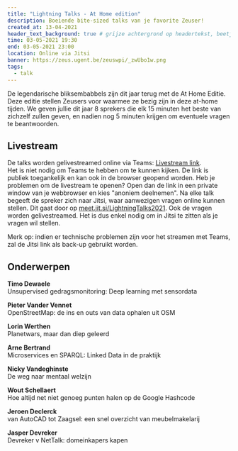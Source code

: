 ```yaml
---
title: "Lightning Talks - At Home edition"
description: Boeiende bite-sized talks van je favorite Zeuser!
created_at: 13-04-2021
header_text_background: true # grijze achtergrond op headertekst, beetje leesbaarder
time: 03-05-2021 19:30
end: 03-05-2021 23:00
location: Online via Jitsi
banner: https://zeus.ugent.be/zeuswpi/_zwUbo1w.png
tags:
  - talk
---
```


De legendarische bliksembabbels zijn dit jaar terug met de At Home Editie. Deze editie stellen Zeusers voor waarmee ze bezig zijn in deze at-home tijden. We geven jullie dit jaar 8 sprekers die elk 15 minuten het beste van zichzelf zullen geven, en nadien nog 5 minuten krijgen om eventuele vragen te beantwoorden.   

## Livestream
De talks worden gelivestreamed online via Teams: [Livestream link](https://teams.microsoft.com/l/meetup-join/19%3ameeting_OTQ2ODNiZGItNDQxZC00OWYwLWJiZmEtMTUwZTQzMTc0Zjg4%40thread.v2/0?context=%7b%22Tid%22%3a%22d7811cde-ecef-496c-8f91-a1786241b99c%22%2c%22Oid%22%3a%223c6c3904-e18e-48e7-9b8a-7723b5284dd3%22%2c%22IsBroadcastMeeting%22%3atrue%7d&btype=a&role=a).  
Het is niet nodig om Teams te hebben om te kunnen kijken. De link is publiek toegankelijk en kan ook in de browser geopend worden. Heb je problemen om de livestream te openen? Open dan de link in een private window van je webbrowser en kies "anoniem deelnemen".
Na elke talk begeeft de spreker zich naar Jitsi, waar aanwezigen vragen online kunnen stellen. Dit gaat door op [meet.jit.si/LightningTalks2021](https://meet.jit.si/LightningTalks2021). Ook de vragen worden gelivestreamed. Het is dus enkel nodig om in Jitsi te zitten als je vragen wil stellen.

Merk op: indien er technische problemen zijn voor het streamen met Teams, zal de Jitsi link als back-up gebruikt worden.

## Onderwerpen
**Timo Dewaele**  
Unsupervised gedragsmonitoring: Deep learning met sensordata

**Pieter Vander Vennet**  
OpenStreetMap: de ins en outs van data ophalen uit OSM

**Lorin Werthen**  
Planetwars, maar dan diep geleerd

**Arne Bertrand**  
Microservices en SPARQL: Linked Data in de praktijk

**Nicky Vandeghinste**  
De weg naar mentaal welzijn

**Wout Schellaert**  
Hoe altijd net niet genoeg punten halen op de Google Hashcode

**Jeroen Declerck**  
van AutoCAD tot Zaagsel: een snel overzicht van meubelmakelarij

**Jasper Devreker**  
Devreker v NetTalk: domeinkapers kapen

